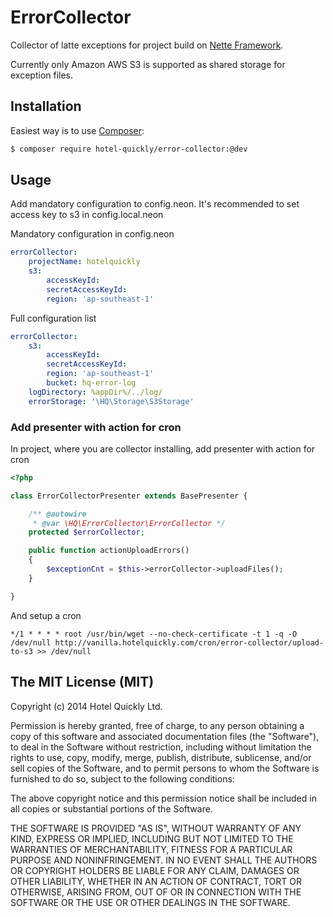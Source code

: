 ErrorCollector
==============

Collector of latte exceptions for project build on [Nette Framework](http://nette.org).

Currently only Amazon AWS S3 is supported as shared storage for exception files.

## Installation
Easiest way is to use [Composer](http://getcomposer.org/):

```sh
$ composer require hotel-quickly/error-collector:@dev
```

## Usage

Add mandatory configuration to config.neon. It's recommended to set access key to s3 in config.local.neon

Mandatory configuration in config.neon
```yml
errorCollector:
	projectName: hotelquickly
	s3:
		accessKeyId:
		secretAccessKeyId:
		region: 'ap-southeast-1'
```

Full configuration list
```yml
errorCollector:
	s3:
		accessKeyId:
		secretAccessKeyId:
		region: 'ap-southeast-1'
		bucket: hq-error-log
	logDirectory: %appDir%/../log/
	errorStorage: '\HQ\Storage\S3Storage'
```

### Add presenter with action for cron

In project, where you are collector installing, add presenter with action for cron
```php
<?php

class ErrorCollectorPresenter extends BasePresenter {

	/** @autowire
	 * @var \HQ\ErrorCollector\ErrorCollector */
	protected $errorCollector;

	public function actionUploadErrors()
	{
		$exceptionCnt = $this->errorCollector->uploadFiles();
	}

}
```

And setup a cron

```
*/1 * * * * root /usr/bin/wget --no-check-certificate -t 1 -q -O /dev/null http://vanilla.hotelquickly.com/cron/error-collector/upload-to-s3 >> /dev/null
```


## The MIT License (MIT)

Copyright (c) 2014 Hotel Quickly Ltd.

Permission is hereby granted, free of charge, to any person obtaining a copy
of this software and associated documentation files (the "Software"), to deal
in the Software without restriction, including without limitation the rights
to use, copy, modify, merge, publish, distribute, sublicense, and/or sell
copies of the Software, and to permit persons to whom the Software is
furnished to do so, subject to the following conditions:

The above copyright notice and this permission notice shall be included in
all copies or substantial portions of the Software.

THE SOFTWARE IS PROVIDED "AS IS", WITHOUT WARRANTY OF ANY KIND, EXPRESS OR
IMPLIED, INCLUDING BUT NOT LIMITED TO THE WARRANTIES OF MERCHANTABILITY,
FITNESS FOR A PARTICULAR PURPOSE AND NONINFRINGEMENT. IN NO EVENT SHALL THE
AUTHORS OR COPYRIGHT HOLDERS BE LIABLE FOR ANY CLAIM, DAMAGES OR OTHER
LIABILITY, WHETHER IN AN ACTION OF CONTRACT, TORT OR OTHERWISE, ARISING FROM,
OUT OF OR IN CONNECTION WITH THE SOFTWARE OR THE USE OR OTHER DEALINGS IN
THE SOFTWARE.
